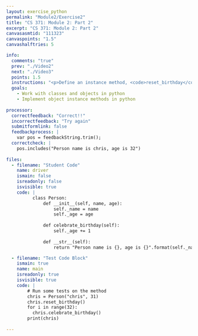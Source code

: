 ```yaml
---
layout: exercise_python
permalink: "Module2/Exercise2"
title: "CS 371: Module 2: Part 2"
excerpt: "CS 371: Module 2: Part 2"
canvasasmtid: "111323"
canvaspoints: "1.5"
canvashalftries: 5

info:
  comments: "true"
  prev: "./Video2"
  next: "./Video3"
  points: 1.5
  instructions: "<p>Define an instance method, <code>reset_birthday</code>, which resets the age of a <code>Person</code> object to be 0.</p>"
  goals:
    - Work with classes and objects in python
    - Implement object instance methods in python
    
processor:  
  correctfeedback: "Correct!!" 
  incorrectfeedback: "Try again"
  submitformlink: false
  feedbackprocess: | 
    var pos = feedbackString.trim();
  correctcheck: |
    pos.includes("Person name is chris, age is 32")
 
files:
  - filename: "Student Code"
    name: driver
    ismain: false
    isreadonly: false
    isvisible: true
    code: | 
          class Person:
              def __init__(self, name, age):
                  self._name = name
                  self._age = age
              
              def celebrate_birthday(self):
                  self._age += 1
              
              def __str__(self):
                  return "Person name is {}, age is {}".format(self._name, self._age)

  - filename: "Test Code Block"
    ismain: true
    name: main
    isreadonly: true
    isvisible: true
    code: |
        # Run some tests on the method
        chris = Person("chris", 31)
        chris.reset_birthday()
        for i in range(32):
          chris.celebrate_birthday()
        print(chris)
        
---
```

